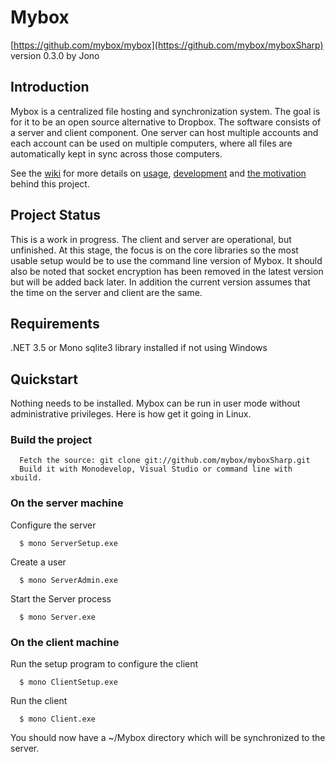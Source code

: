 Mybox
=====
[https://github.com/mybox/mybox](https://github.com/mybox/myboxSharp)  
version 0.3.0 by Jono


Introduction
------------
Mybox is a centralized file hosting and synchronization system. The goal is for it to be an open source alternative to Dropbox. The software consists of a server and client component. One server can host multiple accounts and each account can be used on multiple computers, where all files are automatically kept in sync across those computers.

See the [wiki](https://github.com/mybox/myboxSharp/wiki) for more details on [usage](https://github.com/mybox/myboxSharp/wiki/Usage), [development](https://github.com/mybox/myboxSharp/wiki/Development) and [the motivation](https://github.com/mybox/myboxSharp/wiki/Project-Goals) behind this project.


Project Status
--------------
This is a work in progress. The client and server are operational, but unfinished. At this stage, the focus is on the core libraries so the most usable setup would be to use the command line version of Mybox. It should also be noted that socket encryption has been removed in the latest version but will be added back later. In addition the current version assumes that the time on the server and client are the same.


Requirements
------------
.NET 3.5 or Mono
sqlite3 library installed if not using Windows


Quickstart
----------
Nothing needs to be installed. Mybox can be run in user mode without administrative privileges. Here is how get it going in Linux.


### Build the project ###

      Fetch the source: git clone git://github.com/mybox/myboxSharp.git
      Build it with Monodevelop, Visual Studio or command line with xbuild.


### On the server machine ###

Configure the server

      $ mono ServerSetup.exe

Create a user

      $ mono ServerAdmin.exe
      
Start the Server process

      $ mono Server.exe


### On the client machine ###

Run the setup program to configure the client

      $ mono ClientSetup.exe

Run the client

      $ mono Client.exe

You should now have a ~/Mybox directory which will be synchronized to the server.


